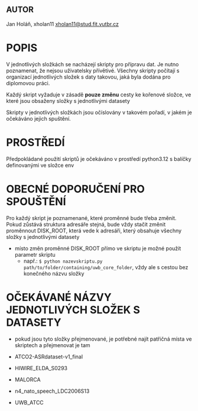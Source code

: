 ## AUTOR

Jan Holáň, xholan11
xholan11@stud.fit.vutbr.cz

# POPIS

V jednotlivých složkách se nacházejí skripty pro přípravu dat. Je nutno poznamenat, že nejsou uživatelsky přívětivé. Všechny skripty počítají s organizací jednotlivých složek s daty takovou, jaká byla dodána pro diplomovou práci.

Každý skript vyžaduje v zásadě **pouze změnu** cesty ke kořenové složce, ve které jsou obsaženy složky s jednotlivými datasety

Skripty v jednotlivých složkách jsou očíslovány v takovém pořadí, v jakém je očekáváno jejich spuštění.

# PROSTŘEDÍ

Předpokládané použití skriptů je očekáváno v prostředí python3.12 s balíčky definovanými ve složce env

# OBECNÉ DOPORUČENÍ PRO SPOUŠTĚNÍ

Pro každý skript je poznamenané, které proměnné bude třeba změnit. Pokud zůstává struktura adresáře stejná, bude vždy stačit změnit proměnnout DISK_ROOT, která vede k adresáři, který obsahuje všechny složky s jednotlivými datasety

-   místo změn proměnné DISK_ROOT přímo ve skriptu je možné použít parametr skriptu
    -   např.: `$ python nazevskriptu.py path/to/folder/containing/uwb_core_folder`, vždy ale s cestou bez konečného názvu složky

# OČEKÁVANÉ NÁZVY JEDNOTLIVÝCH SLOŽEK S DATASETY

-   pokud jsou tyto složky přejmenované, je potřebné najít patřičná místa ve skriptech a přejmenovat je tam

-   ATCO2-ASRdataset-v1_final
-   HIWIRE_ELDA_S0293
-   MALORCA
-   n4_nato_speech_LDC2006S13
-   UWB_ATCC

